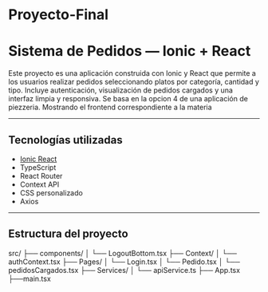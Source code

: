 # Proyecto-Final

# Sistema de Pedidos — Ionic + React

Este proyecto es una aplicación construida con Ionic y React que permite a los usuarios realizar pedidos seleccionando platos por categoría, cantidad y tipo. Incluye autenticación, visualización de pedidos cargados y una interfaz limpia y responsiva.
Se basa en la opcion 4 de una aplicación de piezzeria. Mostrando el frontend correspondiente a la materia 

---

##  Tecnologías utilizadas

- [Ionic React](https://ionicframework.com/docs/react)
- TypeScript
- React Router
- Context API
- CSS personalizado
- Axios

---

##  Estructura del proyecto

src/ 
├── components/ 
│ └── LogoutBottom.tsx 
├── Context/ 
│ └── authContext.tsx 
├── Pages/ 
│ └── Login.tsx 
│ └── Pedido.tsx
│ └── pedidosCargados.tsx 
├── Services/ 
│ └── apiService.ts 
├── App.tsx 
├──main.tsx

